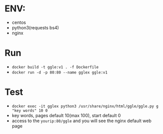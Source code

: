 # ENV:
   - centos
   - python3(requests bs4)
   - nginx

# Run
- ```docker build -t ggle:v1 . -f Dockerfile```
- ```docker run -d -p 80:80 --name gglex ggle:v1```

# Test
- ```docker exec -it gglex python3 /usr/share/nginx/html/ggle/ggle.py g "key words" 10 0```
- key words, pages default 10(max 100), start default 0
- access to the ```yourip:80/ggle``` and you will see the nginx default web page
